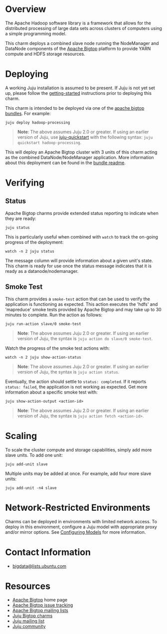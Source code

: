 <!--
  Licensed to the Apache Software Foundation (ASF) under one or more
  contributor license agreements.  See the NOTICE file distributed with
  this work for additional information regarding copyright ownership.
  The ASF licenses this file to You under the Apache License, Version 2.0
  (the "License"); you may not use this file except in compliance with
  the License.  You may obtain a copy of the License at

       http://www.apache.org/licenses/LICENSE-2.0

  Unless required by applicable law or agreed to in writing, software
  distributed under the License is distributed on an "AS IS" BASIS,
  WITHOUT WARRANTIES OR CONDITIONS OF ANY KIND, either express or implied.
  See the License for the specific language governing permissions and
  limitations under the License.
-->
# Overview

The Apache Hadoop software library is a framework that allows for the
distributed processing of large data sets across clusters of computers
using a simple programming model.

This charm deploys a combined slave node running the NodeManager
and DataNode components of the [Apache Bigtop][] platform
to provide YARN compute and HDFS storage resources.

[Apache Bigtop]: http://bigtop.apache.org/


# Deploying

A working Juju installation is assumed to be present. If Juju is not yet set
up, please follow the [getting-started][] instructions prior to deploying this
charm.

This charm is intended to be deployed via one of the [apache bigtop bundles][].
For example:

    juju deploy hadoop-processing

> **Note**: The above assumes Juju 2.0 or greater. If using an earlier version
of Juju, use [juju-quickstart][] with the following syntax: `juju quickstart
hadoop-processing`.

This will deploy an Apache Bigtop cluster with 3 units of this charm acting as
the combined DataNode/NodeManager application. More information about this
deployment can be found in the [bundle readme](https://jujucharms.com/hadoop-processing/).

[getting-started]: https://jujucharms.com/docs/stable/getting-started
[apache bigtop bundles]: https://jujucharms.com/u/bigdata-charmers/#bundles
[juju-quickstart]: https://launchpad.net/juju-quickstart


# Verifying

## Status
Apache Bigtop charms provide extended status reporting to indicate when they
are ready:

    juju status

This is particularly useful when combined with `watch` to track the on-going
progress of the deployment:

    watch -n 2 juju status

The message column will provide information about a given unit's state.
This charm is ready for use once the status message indicates that it is
ready as a datanode/nodemanager.

## Smoke Test
This charm provides a `smoke-test` action that can be used to verify the
application is functioning as expected. This action executes the 'hdfs'
and 'mapreduce' smoke tests provided by Apache Bigtop and may take up to
30 minutes to complete. Run the action as follows:

    juju run-action slave/0 smoke-test

> **Note**: The above assumes Juju 2.0 or greater. If using an earlier version
of Juju, the syntax is `juju action do slave/0 smoke-test`.

Watch the progress of the smoke test actions with:

    watch -n 2 juju show-action-status

> **Note**: The above assumes Juju 2.0 or greater. If using an earlier version
of Juju, the syntax is `juju action status`.

Eventually, the action should settle to `status: completed`.  If it
reports `status: failed`, the application is not working as expected. Get
more information about a specific smoke test with:

    juju show-action-output <action-id>

> **Note**: The above assumes Juju 2.0 or greater. If using an earlier version
of Juju, the syntax is `juju action fetch <action-id>`.


# Scaling

To scale the cluster compute and storage capabilities, simply add more
slave units. To add one unit:

    juju add-unit slave

Multiple units may be added at once.  For example, add four more slave units:

    juju add-unit -n4 slave


# Network-Restricted Environments

Charms can be deployed in environments with limited network access. To deploy
in this environment, configure a Juju model with appropriate proxy and/or
mirror options. See [Configuring Models][] for more information.

[Configuring Models]: https://jujucharms.com/docs/stable/models-config


# Contact Information

- <bigdata@lists.ubuntu.com>


# Resources

- [Apache Bigtop](http://bigtop.apache.org/) home page
- [Apache Bigtop issue tracking](http://bigtop.apache.org/issue-tracking.html)
- [Apache Bigtop mailing lists](http://bigtop.apache.org/mail-lists.html)
- [Juju Bigtop charms](https://jujucharms.com/q/apache/bigtop)
- [Juju mailing list](https://lists.ubuntu.com/mailman/listinfo/juju)
- [Juju community](https://jujucharms.com/community)

